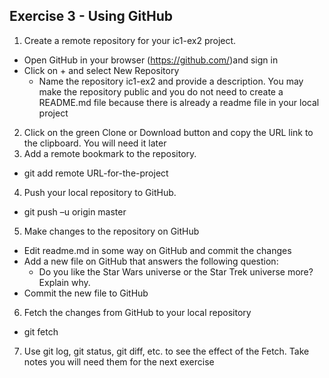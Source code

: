 Exercise 3 - Using GitHub
-------------------------
1. Create a remote repository for your ic1-ex2 project.
  * Open GitHub in your browser (https://github.com/)and sign in
  * Click on + and select New Repository
    * Name the repository ic1-ex2 and provide a description. You may make the
      repository public and you do not need to create a README.md file because
      there is already a readme file in your local project
2. Click on the green Clone or Download button and copy the URL link to the clipboard. You will need it later
3. Add a remote bookmark to the repository.
  * git add remote URL-for-the-project
4. Push your local repository to GitHub.
  * git push –u origin master
5. Make changes to the repository on GitHub
  * Edit readme.md in some way on GitHub and commit the changes
  * Add a new file on GitHub that answers the following question:
    * Do you like the Star Wars universe or the Star Trek universe more? Explain why.
  * Commit the new file to GitHub
6. Fetch the changes from GitHub to your local repository
  * git fetch
7. Use git log, git status, git diff, etc. to see the effect of the Fetch. Take notes you will need them for the next exercise
